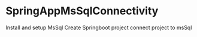 # SpringAppMsSqlConnectivity
Install and setup MsSql 
Create Springboot project
connect project to msSql
